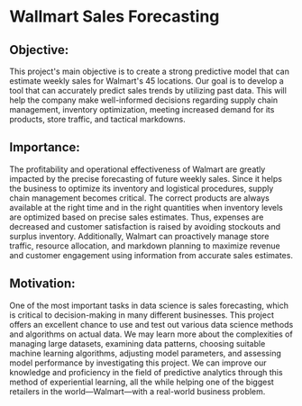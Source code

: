 # Wallmart Sales Forecasting
## Objective:
This project's main objective is to create a strong predictive model that can estimate weekly sales for Walmart's 45 locations. Our goal is to develop a tool that can accurately predict sales trends by utilizing past data. This will help the company make well-informed decisions regarding supply chain management, inventory optimization, meeting increased demand for its products, store traffic, and tactical markdowns.
## Importance:
The profitability and operational effectiveness of Walmart are greatly impacted by the precise forecasting of future weekly sales. Since it helps the business to optimize its inventory and logistical procedures, supply chain management becomes critical. The correct products are always available at the right time and in the right quantities when inventory levels are optimized based on precise sales estimates. Thus, expenses are decreased and customer satisfaction is raised by avoiding stockouts and surplus inventory. Additionally, Walmart can proactively manage store traffic, resource allocation, and markdown planning to maximize revenue and customer engagement using information from accurate sales estimates.
## Motivation:
One of the most important tasks in data science is sales forecasting, which is critical to decision-making in many different businesses. This project offers an excellent chance to use and test out various data science methods and algorithms on actual data. We may learn more about the complexities of managing large datasets, examining data patterns, choosing suitable machine learning algorithms, adjusting model parameters, and assessing model performance by investigating this project. We can improve our knowledge and proficiency in the field of predictive analytics through this method of experiential learning, all the while helping one of the biggest retailers in the world—Walmart—with a real-world business problem.
